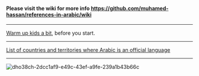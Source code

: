 #### Please visit the wiki for more info https://github.com/muhamed-hassan/references-in-arabic/wiki

***

[Warm up kids a bit](https://www.youtube.com/watch?v=OQs8g1DN55o&pp=ygUm2KfYutmG2YrYqSDYp9i32YHYp9mEINin2YTYp9io2KzYr9mK2Kk%3D), before you start.

***

[List of countries and territories where Arabic is an official language](https://en.wikipedia.org/wiki/List_of_countries_and_territories_where_Arabic_is_an_official_language)

***

![dho38ch-2dcc1af9-e49c-43ef-a9fe-239a1b43b66c](https://github.com/user-attachments/assets/3eecc2f4-306a-403a-982a-43535e85a814)

